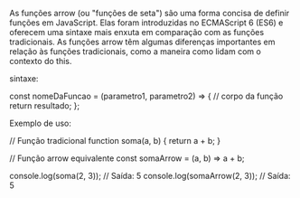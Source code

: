 As funções arrow (ou "funções de seta") são uma forma concisa de definir funções em JavaScript. Elas foram introduzidas no ECMAScript 6 (ES6) e oferecem uma sintaxe mais enxuta em comparação com as funções tradicionais. As funções arrow têm algumas diferenças importantes em relação às funções tradicionais, como a maneira como lidam com o contexto do this.

sintaxe: 

const nomeDaFuncao = (parametro1, parametro2) => {
  // corpo da função
  return resultado;
};
 

Exemplo de uso:

// Função tradicional
function soma(a, b) {
  return a + b;
}

// Função arrow equivalente
const somaArrow = (a, b) => a + b;

console.log(soma(2, 3));        // Saída: 5
console.log(somaArrow(2, 3));   // Saída: 5

